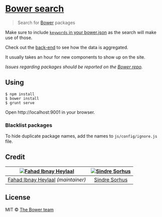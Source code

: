 # [Bower search](http://bower.io/search)

> Search for [Bower](http://bower.io) packages

Make sure to include [`keywords` in your bower.json](https://docs.google.com/document/d/1APq7oA9tNao1UYWyOm8dKqlRP2blVkROYLZ2fLIjtWc/edit#heading=h.gexwkmadfy56) as the search will make use of those.

Check out the [back-end](https://github.com/bower/search-server) to see how the data is aggregated.

It usually takes an hour for new components to show up on the site.

*Issues regarding packages should be reported on the [Bower repo](https://github.com/bower/bower/issues/new).*

## Using

    $ npm install
    $ bower install
    $ grunt serve

Open http://localhost:9001 in your browser.

### Blacklist packages

To hide duplicate package names, add the names to `js/config/ignore.js` file.

## Credit

[![Fahad Ibnay Heylaal](http://gravatar.com/avatar/19a3655e6ba9e5a496ee690ba03f2180?s=144)](http://fahad19.com) | [![Sindre Sorhus](http://gravatar.com/avatar/d36a92237c75c5337c17b60d90686bf9?s=144)](http://sindresorhus.com)
:---:|:---:
[Fahad Ibnay Heylaal](http://fahad19.com) *(maintainer)* | [Sindre Sorhus](http://sindresorhus.com)


## License

MIT © [The Bower team](http://bower.io)
